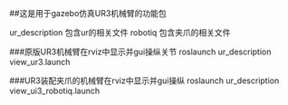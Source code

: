 ##这是用于gazebo仿真UR3机械臂的功能包

ur_description 包含ur的相关文件
robotiq 包含夹爪的相关文件

###原版UR3机械臂在rviz中显示并gui操纵关节
roslaunch ur_description view_ur3.launch

###UR3装配夹爪的机械臂在rviz中显示并gui操纵
roslaunch ur_description view_ui3_robotiq.launch
